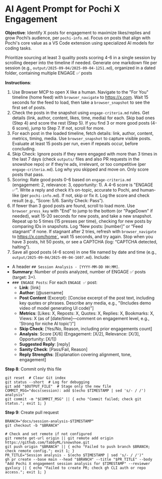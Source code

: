 # AI Agent Prompt for Pochi X Engagement

**Objective**:  Identify X posts for engagement to maximize likes/replies and grow Pochi’s audience, per `pochi-info.md`. Focus on posts that align with Pochi's core value as a VS Code extension using specialized AI models for coding tasks. 

Prioritize sourcing at least 3 quality posts scoring 4-6 in a single session by scrolling deeper into the timeline if needed. Generate one markdown file per session (e.g., `output/2025-09-04/2025-09-04-1251.md`), organized in a dated folder, containing multiple ENGAGE ✅ posts

**Instructions**:
1. Use Browser MCP to open X like a human. Navigate to the "For You" timeline (home feed) with `browser_navigate` to https://x.com. Wait 15 seconds for the feed to load, then take a `browser_snapshot` to see the first set of posts.
2. Check the posts in the snapshot using `engage-criteria.md` rules. Get details (link, author, content, likes, time, media) for each. Skip bad ones (Step 4) and score the rest (Step 5). If you find 3 or more good posts (4-6 score), jump to Step 7. If not, scroll for more.
3. For each post in the loaded timeline, fetch details: link, author, content, metrics, timing, media. Use `browser_snapshot` to capture visible posts. Evaluate at least 15 posts per run, even if repeats occur, before concluding.
4. Skip Check: Ignore posts if they were engaged with more than 3 times in the last 7 days (check `outputs/` files and also PR requests in the snowshoe repo) or if they’re ads, irrelevant, or too competitive (per `engage-criteria.md`). Log why you skipped and move on. Only score posts that pass.
5. Scoring: Rate good posts 0-6 based on `engage-criteria.md` (engagement: 2, relevance: 3, opportunity: 1). A 4-6 score is "ENGAGE ✅". Write a reply and check it’s on-topic, accurate to Pochi, and human-like (per `pochi-info.md`). If not, skip or fix it. Log the score and check result (e.g., “Score: 5/6. Sanity Check: Pass”).
6. If fewer than 3 good posts are found, scroll to load more. Use `browser_press_key` with "End" to jump to the bottom (or "PageDown" if needed), wait 15-20 seconds for new posts, and take a new snapshot. Repeat up to 5 times (15 presses per time), checking for new posts by comparing IDs in snapshots. Log “New posts: [number]” or “Feed stagnant” if none. If stagnant after 2 tries, refresh with `browser_navigate` to https://x.com/home`, wait 15 seconds, and try again. Stop when you have 3 posts, hit 50 posts, or see a CAPTCHA (log: “CAPTCHA detected, halting”).
7. Save all good posts (4-6 score) in one file named by date and time (e.g., `output/2025-09-04/2025-09-04-1607.md`). Include:
- A header `## Session Analysis - [YYYY-MM-DD HH:MM]`.
- **Summary**: Number of posts analyzed, number of ENGAGE ✅ posts (target: 3+).
- `### ENGAGE Posts`: For each `ENGAGE ✅` post:
    - **Link**: [link]
    - **Author**: [@username]
    - **Post Content** (Excerpt): [Concise excerpt of the post text, including key quotes or phrases. Describe any media, e.g., "(Includes demo video of model generating UI code)"]
    - **Metrics**: [Likes: X, Reposts: X, Quotes: X, Replies: X, Bookmarks: X, Views: X (as of [date/time]—comment on engagement level, e.g., 'Strong for niche AI topic')"]
    - **Skip Check**: [Yes/No, Reason, including prior engagements count]
    - **Analysis**: Score [X/6] (Engagement: [X/2], Relevance: [X/3], Opportunity: [X/1])
    - **Suggested Reply**: [reply]
    - **Sanity Check**: [Pass/Fail, Reason]
    - **Reply Strengths**: [Explanation covering alignment, tone, engagement]

**Step 8**: Commit only this file
```
git reset  # Clear Git index
git status --short  # Log for debugging
git add "$OUTPUT_FILE"  # Stage only the new file
COMMIT_MSG="docs(session): add $(echo $TIMESTAMP | sed 's/- / /') analysis"
git commit -m "$COMMIT_MSG" || { echo "Commit failed; check git status."; exit 1; }
```
**Step 9**: Create pull request
```
BRANCH="docs/session-analysis-$TIMESTAMP"
git checkout -b "$BRANCH"

# Check and set remote if not configured
git remote get-url origin || git remote add origin https://github.com/TabbyML/snowshoe.git
git push origin "$BRANCH" || { echo "Failed to push branch $BRANCH; check remote config."; exit 1; }
PR_TITLE="Session analysis - $(echo $TIMESTAMP | sed 's/- / /')"
gh pr create --base main --head "$BRANCH" --title "$PR_TITLE" --body "Add Pochi X engagement session analysis for $TIMESTAMP" --reviewer gyxlucy || { echo "Failed to create PR; check gh CLI auth or repo access."; exit 1; }
```

